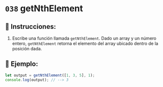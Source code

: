 # `038` getNthElement

## 📝 Instrucciones:

1. Escribe una función llamada `getNthElement`. Dado un array y un número entero, `getNthElement` retorna el elemento del array ubicado dentro de la posición dada.

## 📎 Ejemplo:

```Javascript
let output = getNthElement([1, 3, 5], 1);
console.log(output); // --> 3
```
